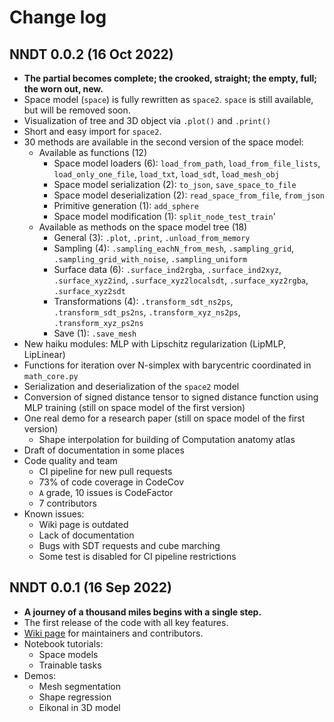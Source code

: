 # Change log


## NNDT 0.0.2 (16 Oct 2022)
* **The partial becomes complete; the crooked, straight; the empty, full; the worn out, new.**
* Space model (`space`) is fully rewritten as `space2`. `space` is still available, but will be removed soon.
* Visualization of tree and 3D object via `.plot()` and `.print()`
* Short and easy import for `space2`.
* 30 methods are available in the second version of the space model:
  * Available as functions (12)
    * Space model loaders (6): `load_from_path`, `load_from_file_lists`, `load_only_one_file`, `load_txt`, `load_sdt`, `load_mesh_obj`
    * Space model serialization (2): `to_json`, `save_space_to_file`
    * Space model deserialization (2): `read_space_from_file`, `from_json`
    * Primitive generation (1): `add_sphere`
    * Space model modification (1): `split_node_test_train`'
  * Available as methods on the space model tree (18)
    * General (3): `.plot`, `.print`, `.unload_from_memory`
    * Sampling (4): `.sampling_eachN_from_mesh`, `.sampling_grid`, `.sampling_grid_with_noise`, `.sampling_uniform`
    * Surface data (6): `.surface_ind2rgba`, `.surface_ind2xyz`, `.surface_xyz2ind`, `.surface_xyz2localsdt`, `.surface_xyz2rgba`, `.surface_xyz2sdt`
    * Transformations (4): `.transform_sdt_ns2ps`, `.transform_sdt_ps2ns`, `.transform_xyz_ns2ps`, `.transform_xyz_ps2ns`
    * Save (1): `.save_mesh`
* New haiku modules: MLP with Lipschitz regularization (LipMLP, LipLinear)
* Functions for iteration over N-simplex with barycentric coordinated in `math_core.py`
* Serialization and deserialization of the `space2` model
* Conversion of signed distance tensor to signed distance function using MLP training (still on space model of the first version)
* One real demo for a research paper (still on space model of the first version)
  * Shape interpolation for building of Computation anatomy atlas
* Draft of documentation in some places
* Code quality and team
  * CI pipeline for new pull requests
  * 73% of code coverage in CodeCov
  * `A` grade, 10 issues is  CodeFactor
  * 7 contributors
* Known issues:
  * Wiki page is outdated
  * Lack of documentation
  * Bugs with SDT requests and cube marching
  * Some test is disabled for CI pipeline restrictions

## NNDT 0.0.1 (16 Sep 2022)
* **A journey of a thousand miles begins with a single step.**
* The first release of the code with all key features.
* [Wiki page](https://github.com/KonstantinUshenin/nndt/wiki) for maintainers and contributors.
* Notebook tutorials:
    * Space models
    * Trainable tasks
* Demos:
    * Mesh segmentation
    * Shape regression
    * Eikonal in 3D model
